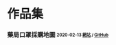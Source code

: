 # 作品集

#### 藥局口罩採購地圖   <sub><sup>2020-02-13 [網站](https://silverlibra.github.io/mask_map) / [GitHub](https://github.com/silverLibra/mask_map) </sup></sub>